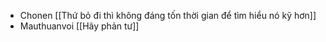 - Chonen [[Thứ bỏ đi thì không đáng tốn thời gian để tìm hiểu nó kỹ hơn]]
- Mauthuanvoi [[Hãy phản tư]]